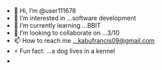 - 👋 Hi, I’m @user111678
- 👀 I’m interested in ...software development
- 🌱 I’m currently learning ...BBIT
- 💞️ I’m looking to collaborate on ...3/10
- 📫 How to reach me ...kabufrancis09@gmail.com
- ⚡ Fun fact: ...a dog lives in a kennel
- 

<!---
user111678/user111678 is a ✨ special ✨ repository because its `README.md` (this file) appears on your GitHub profile.
You can click the Preview link to take a look at your changes.
--->
